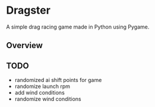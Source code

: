 # Dragster

A simple drag racing game made in Python using Pygame.

## Overview

## TODO

* randomized ai shift points for game
* randomize launch rpm
* add wind conditions
* randomize wind conditions
